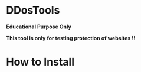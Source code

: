 # DDosTools
**Educational Purpose Only**

**This tool is only for testing protection of websites !!**

# How to Install
